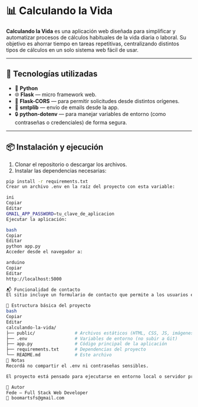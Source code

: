 # 📊 Calculando la Vida

**Calculando la Vida** es una aplicación web diseñada para simplificar y automatizar procesos de cálculos habituales de la vida diaria o laboral. Su objetivo es ahorrar tiempo en tareas repetitivas, centralizando distintos tipos de cálculos en un solo sistema web fácil de usar.

---

## 🚀 Tecnologías utilizadas

- 🐍 **Python**
- 🌐 **Flask** — micro framework web.
- 🔐 **Flask-CORS** — para permitir solicitudes desde distintos orígenes.
- 📧 **smtplib** — envío de emails desde la app.
- 🔒 **python-dotenv** — para manejar variables de entorno (como contraseñas o credenciales) de forma segura.

---

## 📦 Instalación y ejecución

1. Clonar el repositorio o descargar los archivos.
2. Instalar las dependencias necesarias:

```bash
pip install -r requirements.txt
Crear un archivo .env en la raíz del proyecto con esta variable:

ini
Copiar
Editar
GMAIL_APP_PASSWORD=tu_clave_de_aplicacion
Ejecutar la aplicación:

bash
Copiar
Editar
python app.py
Acceder desde el navegador a:

arduino
Copiar
Editar
http://localhost:5000

📬 Funcionalidad de contacto
El sitio incluye un formulario de contacto que permite a los usuarios enviar mensajes directamente al email configurado en la app. Utiliza SMTP de Gmail para el envío y lee la contraseña de aplicación desde la variable de entorno para mayor seguridad.

📂 Estructura básica del proyecto
bash
Copiar
Editar
calculando-la-vida/
├── public/               # Archivos estáticos (HTML, CSS, JS, imágenes)
├── .env                  # Variables de entorno (no subir a Git)
├── app.py                # Código principal de la aplicación
├── requirements.txt      # Dependencias del proyecto
└── README.md             # Este archivo
📌 Notas
Recordá no compartir el .env ni contraseñas sensibles.

El proyecto está pensado para ejecutarse en entorno local o servidor privado.

📣 Autor
Fede — Full Stack Web Developer
📧 boomartsfs@gmail.com